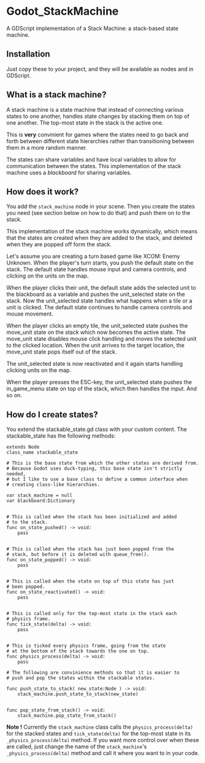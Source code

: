 # Godot_StackMachine
A GDScript implementation of a Stack Machine: a stack-based state machine.

## Installation

Just copy these to your project, and they will be available as nodes and in GDScript.


## What is a stack machine?

A stack machine is a state machine that instead of connecting various states to one another, handles state changes by stacking them on top of one another. The top-most state in the stack is the active one. 

This is **very** convinient for games where the states need to go back and forth between different state hierarchies rather than transitioning between them in a more random manner.

The states can share variables and have local variables to allow for communication between the states. This implementation of the stack machine uses a *blackboard* for sharing variables.


## How does it work?

You add the `stack_machine` node in your scene. Then you create the states you need (see section below on how to do that) and push them on to the stack. 

This implementation of the stack machine works dynamically, which means that the states are created when they are added to the stack, and deleted when they are popped off form the stack.

Let's assume you are creating a turn based game like XCOM: Enemy Unknown. When the player's turn starts, you push the default state on the stack. The default state handles mouse input and camera controls, and clicking on the units on the map.

When the player clicks their unit, the default state adds the selected unit to the blackboard as a variable and pushes the unit_selected state on the stack. Now the unit_selected state handles what happens when a tile or a unit is clicked. The default state continues to handle camera controls and mouse movement.

When the player clicks an empty tile, the unit_selected state pushes the move_unit state on the stack which now becomes the active state. The move_unit state disables mouse click handling and moves the selected unit to the clicked location. When the unit arrives to the target location, the move_unit state pops itself out of the stack. 

The unit_selected state is now reactivated and it again starts handling clicking units on the map.

When the player presses the ESC-key, the unit_selected state pushes the in_game_menu state on top of the stack, which then handles the input. And so on.


## How do I create states?

You extend the stackable_state.gd class with your custom content. The stackable_state has the following methods:

```gdscript
extends Node 
class_name stackable_state

# This is the base state from which the other states are derived from. 
# Because Godot uses duck-typing, this base state isn't strictly needed, 
# but I like to use a base class to define a common interface when
# creating class-like hierarchies.

var stack_machine = null
var blackboard:Dictionary 


# This is called when the stack has been initialized and added
# to the stack.
func on_state_pushed() -> void:
	pass


# This is called when the stack has just been popped from the
# stack, but before it is deleted with queue_free().
func on_state_popped() -> void:
	pass


# This is called when the state on top of this state has just
# been popped.
func on_state_reactivated() -> void:
	pass


# This is called only for the top-most state in the stack each
# physics frame.
func tick_state(delta) -> void:
	pass


# This is ticked every physics frame, going from the state
# at the bottom of the stack towards the one on top.
func physics_process(delta) -> void:
	pass

# The following are convinience methods so that it is easier to 
# push and pop the states within the stackable states.

func push_state_to_stack( new_state:Node ) -> void:
	stack_machine.push_state_to_stack(new_state)


func pop_state_from_stack() -> void:
	stack_machine.pop_state_from_stack()

```

**Note !** Currently the `stack_machine` class calls the `physics_process(delta)` for the stacked states and `tick_state(delta)` for the top-most state in its `_physics_process(delta)` method. If you want more control over when these are called, just change the name of the `stack_machine`'s `_physics_process(delta)` method and call it where you want to in your code.

